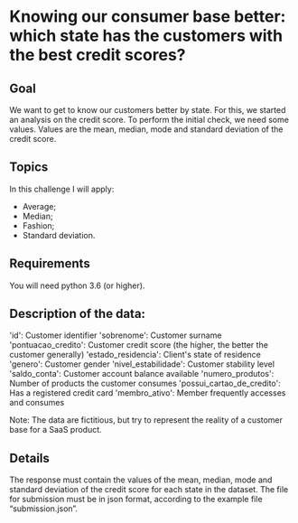 # Knowing our consumer base better: which state has the customers with the best credit scores?

## Goal

We want to get to know our customers better by state. For this, we started an analysis on the credit score.
To perform the initial check, we need some values.
Values are the mean, median, mode and standard deviation of the credit score.

## Topics

In this challenge I will apply:

- Average;
- Median;
- Fashion;
- Standard deviation.

## Requirements

You will need python 3.6 (or higher).

## Description of the data:


'id': Customer identifier
'sobrenome': Customer surname
'pontuacao_credito': Customer credit score (the higher, the better the customer generally)
'estado_residencia': Client's state of residence
'genero': Customer gender
'nivel_estabilidade': Customer stability level
'saldo_conta': Customer account balance available
'numero_produtos': Number of products the customer consumes
'possui_cartao_de_credito': Has a registered credit card
'membro_ativo': Member frequently accesses and consumes



Note: The data are fictitious, but try to represent the reality of a customer base for a SaaS product.

## Details

The response must contain the values ​​of the mean, median, mode and standard deviation of the credit score for each state in the dataset. The file for submission must be in json format, according to the example file “submission.json”.





